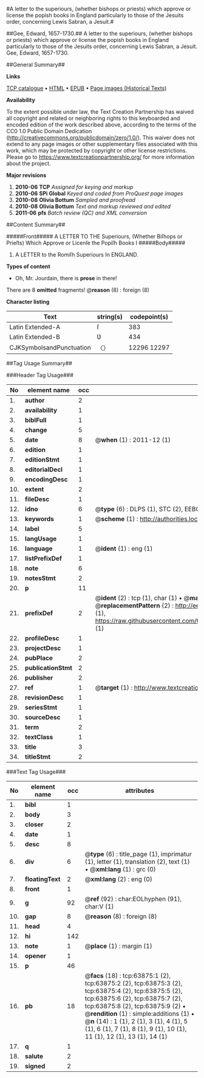 #A letter to the superiours, (whether bishops or priests) which approve or license the popish books in England particularly to those of the Jesuits order, concerning Lewis Sabran, a Jesuit.#

##Gee, Edward, 1657-1730.##
A letter to the superiours, (whether bishops or priests) which approve or license the popish books in England particularly to those of the Jesuits order, concerning Lewis Sabran, a Jesuit.
Gee, Edward, 1657-1730.

##General Summary##

**Links**

[TCP catalogue](http://www.ota.ox.ac.uk/tcp/)  • 
[HTML](http://tei.it.ox.ac.uk/tcp/Texts-HTML/free/A42/A42572.html)  • 
[EPUB](http://tei.it.ox.ac.uk/tcp/Texts-EPUB/free/A42/A42572.epub) • 
[Page images (Historical Texts)](https://historicaltexts.jisc.ac.uk/eebo-12590070e)

**Availability**

To the extent possible under law, the Text Creation Partnership has waived all copyright and related or neighboring rights to this keyboarded and encoded edition of the work described above, according to the terms of the CC0 1.0 Public Domain Dedication (http://creativecommons.org/publicdomain/zero/1.0/). This waiver does not extend to any page images or other supplementary files associated with this work, which may be protected by copyright or other license restrictions. Please go to https://www.textcreationpartnership.org/ for more information about the project.

**Major revisions**

1. __2010-06__ __TCP__ *Assigned for keying and markup*
1. __2010-06__ __SPi Global__ *Keyed and coded from ProQuest page images*
1. __2010-08__ __Olivia Bottum__ *Sampled and proofread*
1. __2010-08__ __Olivia Bottum__ *Text and markup reviewed and edited*
1. __2011-06__ __pfs__ *Batch review (QC) and XML conversion*

##Content Summary##

#####Front#####
A LETTER TO THE Superiours, (Whether Biſhops or Prieſts) Which Approve or Licenſe the Popiſh Books I
#####Body#####

1. A LETTER to the Romiſh Superiours In ENGLAND.

**Types of content**

  * Oh, Mr. Jourdain, there is **prose** in there!

There are 8 **omitted** fragments! 
 @__reason__ (8) : foreign (8)

**Character listing**


|Text|string(s)|codepoint(s)|
|---|---|---|
|Latin Extended-A|ſ|383|
|Latin Extended-B|Ʋ|434|
|CJKSymbolsandPunctuation|〈〉|12296 12297|

##Tag Usage Summary##

###Header Tag Usage###

|No|element name|occ|attributes|
|---|---|---|---|
|1.|__author__|2||
|2.|__availability__|1||
|3.|__biblFull__|1||
|4.|__change__|5||
|5.|__date__|8| @__when__ (1) : 2011-12 (1)|
|6.|__edition__|1||
|7.|__editionStmt__|1||
|8.|__editorialDecl__|1||
|9.|__encodingDesc__|1||
|10.|__extent__|2||
|11.|__fileDesc__|1||
|12.|__idno__|6| @__type__ (6) : DLPS (1), STC (2), EEBO-CITATION (1), OCLC (1), VID (1)|
|13.|__keywords__|1| @__scheme__ (1) : http://authorities.loc.gov/ (1)|
|14.|__label__|5||
|15.|__langUsage__|1||
|16.|__language__|1| @__ident__ (1) : eng (1)|
|17.|__listPrefixDef__|1||
|18.|__note__|6||
|19.|__notesStmt__|2||
|20.|__p__|11||
|21.|__prefixDef__|2| @__ident__ (2) : tcp (1), char (1)  •  @__matchPattern__ (2) : ([0-9\-]+):([0-9IVX]+) (1), (.+) (1)  •  @__replacementPattern__ (2) : http://eebo.chadwyck.com/downloadtiff?vid=$1&page=$2 (1), https://raw.githubusercontent.com/textcreationpartnership/Texts/master/tcpchars.xml#$1 (1)|
|22.|__profileDesc__|1||
|23.|__projectDesc__|1||
|24.|__pubPlace__|2||
|25.|__publicationStmt__|2||
|26.|__publisher__|2||
|27.|__ref__|1| @__target__ (1) : http://www.textcreationpartnership.org/docs/. (1)|
|28.|__revisionDesc__|1||
|29.|__seriesStmt__|1||
|30.|__sourceDesc__|1||
|31.|__term__|2||
|32.|__textClass__|1||
|33.|__title__|3||
|34.|__titleStmt__|2||


###Text Tag Usage###

|No|element name|occ|attributes|
|---|---|---|---|
|1.|__bibl__|1||
|2.|__body__|3||
|3.|__closer__|2||
|4.|__date__|1||
|5.|__desc__|8||
|6.|__div__|6| @__type__ (6) : title_page (1), imprimatur (1), letter (1), translation (2), text (1)  •  @__xml:lang__ (1) : grc (0)|
|7.|__floatingText__|2| @__xml:lang__ (2) : eng (0)|
|8.|__front__|1||
|9.|__g__|92| @__ref__ (92) : char:EOLhyphen (91), char:V (1)|
|10.|__gap__|8| @__reason__ (8) : foreign (8)|
|11.|__head__|4||
|12.|__hi__|142||
|13.|__note__|1| @__place__ (1) : margin (1)|
|14.|__opener__|1||
|15.|__p__|46||
|16.|__pb__|18| @__facs__ (18) : tcp:63875:1 (2), tcp:63875:2 (2), tcp:63875:3 (2), tcp:63875:4 (2), tcp:63875:5 (2), tcp:63875:6 (2), tcp:63875:7 (2), tcp:63875:8 (2), tcp:63875:9 (2)  •  @__rendition__ (1) : simple:additions (1)  •  @__n__ (14) : 1 (1), 2 (1), 3 (1), 4 (1), 5 (1), 6 (1), 7 (1), 8 (1), 9 (1), 10 (1), 11 (1), 12 (1), 13 (1), 14 (1)|
|17.|__q__|1||
|18.|__salute__|2||
|19.|__signed__|2||
